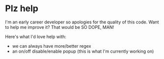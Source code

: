# Plz help

I'm an early career developer so apologies for the quality of this code. Want to help me improve it? That would be SO DOPE, MAN!

Here's what I'd love help with:

* we can always have more/better regex
* an on/off disable/enable popup (this is what I'm currently working on) 